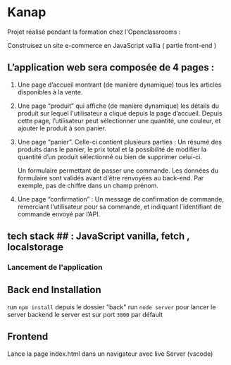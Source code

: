 # Kanap #
Projet réalisé pendant la formation chez l'Openclassrooms :

Construisez un site e-commerce en JavaScript vallia ( partie front-end )

## L’application web sera composée de 4 pages :
1. Une page d’accueil montrant (de manière dynamique) tous les articles disponibles à 
la vente.

2. Une page “produit” qui affiche (de manière dynamique) les détails du produit sur
lequel l'utilisateur a cliqué depuis la page d’accueil. Depuis cette page, l’utilisateur
peut sélectionner une quantité, une couleur, et ajouter le produit à son panier.

3. Une page “panier”. Celle-ci contient plusieurs parties :
    Un résumé des produits dans le panier, le prix total et la possibilité de
modifier la quantité d’un produit sélectionné ou bien de supprimer celui-ci.

    Un formulaire permettant de passer une commande. Les données du
formulaire sont validés avant d'être renvoyées au
back-end. Par exemple, pas de chiffre dans un champ prénom.

4. Une page “confirmation” :
Un message de confirmation de commande, remerciant l'utilisateur pour sa
commande, et indiquant l'identifiant de commande envoyé par l’API.

## tech stack ## : JavaScript vanilla, fetch , localstorage

### Lancement de l'application ###

## Back end Installation ##

run `npm install` depuis le dossier "back"
run `node server` pour lancer le server backend
le server est sur port `3000` par défault

## Frontend ##
Lance la page index.html dans un navigateur avec live Server (vscode)


